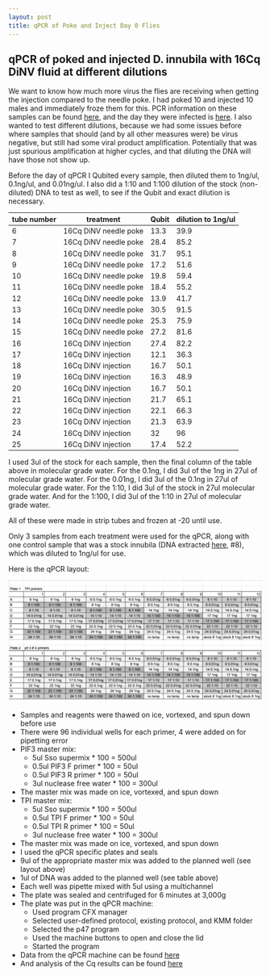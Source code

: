 ```yaml
---
layout: post
title: qPCR of Poke and Inject Day 0 Flies
---
```


## qPCR of poked and injected D. innubila with 16Cq DiNV fluid at different dilutions

We want to know how much more virus the flies are receiving when getting the injection compared to the needle poke. I had poked 10 and injected 10 males and immediately froze them for this. PCR information on these samples can be found [here](https://meschedl.github.io/Unckless-Lab-Notebook-Maggie/2023/09/22/day0-poke-inject-DNA-extract-and-PCR.html), and the day they were infected is [here](https://meschedl.github.io/Unckless-Lab-Notebook-Maggie/2023/09/08/16Cq-Nanoject-2.html). I also wanted to test different dilutions, because we had some issues before where samples that should (and by all other measures were) be virus negative, but still had some viral product amplification. Potentially that was just spurious amplification at higher cycles, and that diluting the DNA will have those not show up. 

Before the day of qPCR I Qubited every sample, then diluted them to 1ng/ul, 0.1ng/ul, and 0.01ng/ul. I also did a 1:10 and 1:100 dilution of the stock (non-diluted) DNA to test as well, to see if the Qubit and exact dilution is necessary. 

| tube number | treatment             | Qubit | dilution to 1ng/ul |
|-------------|-----------------------|-------|--------------------|
| 6           | 16Cq DiNV needle poke | 13.3  | 39.9               |
| 7           | 16Cq DiNV needle poke | 28.4  | 85.2               |
| 8           | 16Cq DiNV needle poke | 31.7  | 95.1               |
| 9           | 16Cq DiNV needle poke | 17.2  | 51.6               |
| 10          | 16Cq DiNV needle poke | 19.8  | 59.4               |
| 11          | 16Cq DiNV needle poke | 18.4  | 55.2               |
| 12          | 16Cq DiNV needle poke | 13.9  | 41.7               |
| 13          | 16Cq DiNV needle poke | 30.5  | 91.5               |
| 14          | 16Cq DiNV needle poke | 25.3  | 75.9               |
| 15          | 16Cq DiNV needle poke | 27.2  | 81.6               |
| 16          | 16Cq DiNV injection   | 27.4  | 82.2               |
| 17          | 16Cq DiNV injection   | 12.1  | 36.3               |
| 18          | 16Cq DiNV injection   | 16.7  | 50.1               |
| 19          | 16Cq DiNV injection   | 16.3  | 48.9               |
| 20          | 16Cq DiNV injection   | 16.7  | 50.1               |
| 21          | 16Cq DiNV injection   | 21.7  | 65.1               |
| 22          | 16Cq DiNV injection   | 22.1  | 66.3               |
| 23          | 16Cq DiNV injection   | 21.3  | 63.9               |
| 24          | 16Cq DiNV injection   | 32    | 96                 |
| 25          | 16Cq DiNV injection   | 17.4  | 52.2               |

I used 3ul of the stock for each sample, then the final column of the table above in molecular grade water. For the 0.1ng, I did 3ul of the 1ng in 27ul of molecular grade water. For the 0.01ng, I did 3ul of the 0.1ng in 27ul of molecular grade water. For the 1:10, I did 3ul of the stock in 27ul molecular grade water. And for the 1:100, I did 3ul of the 1:10 in 27ul of molecular grade water. 

All of these were made in strip tubes and frozen at -20 until use.

Only 3 samples from each treatment were used for the qPCR, along with one control sample that was a stock innubila (DNA extracted [here](https://meschedl.github.io/Unckless-Lab-Notebook-Maggie/2023/07/27/stock-innubila-days-extract-and-PCRs.html), #8), which was diluted to 1ng/ul for use. 

Here is the qPCR layout:

![](https://raw.githubusercontent.com/meschedl/Unckless-Lab-Notebook-Maggie/master/images/20230928-qPCR-layout.png)

- Samples and reagents were thawed on ice, vortexed, and spun down before use 
- There were 96 individual wells for each primer, 4 were added on for pipetting error
- PIF3 master mix:
    - 5ul Sso supermix * 100 = 500ul 
    - 0.5ul PIF3 F primer * 100 = 50ul 
    - 0.5ul PIF3 R primer * 100 = 50ul 
    - 3ul nuclease free water * 100 = 300ul 
- The master mix was made on ice, vortexed, and spun down 
- TPI master mix: 
    - 5ul Sso supermix * 100 = 500ul 
    - 0.5ul TPI F primer * 100 = 50ul 
    - 0.5ul TPI R primer * 100 = 50ul 
    - 3ul nuclease free water * 100 = 300ul  
- The master mix was made on ice, vortexed, and spun down 
- I used the qPCR specific plates and seals
- 9ul of the appropriate master mix was added to the planned well (see layout above)
- 1ul of DNA was added to the planned well (see table above)
- Each well was pipette mixed with 5ul using a multichannel
- The plate was sealed and centrifuged for 6 minutes at 3,000g 
- The plate was put in the qPCR machine:
    - Used program CFX manager 
    - Selected user-defined protocol, existing protocol, and KMM folder 
    - Selected the p47 program 
    - Used the machine buttons to open and close the lid 
    - Started the program 
- Data from the qPCR machine can be found [here](https://drive.google.com/drive/folders/1sjni-RjZ4IJXGgKOyowIeBdQe1qECItI)
- And analysis of the Cq results can be found [here](https://github.com/meschedl/Unckless_Lab_Resources/tree/main/qPCR_analysis/20230928-poke-vs-inject-16Cq-dilutions)